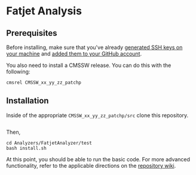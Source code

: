 # Fatjet Analysis

## Prerequisites
Before installing, make sure that you've already [generated SSH keys on your machine](https://help.github.com/articles/generating-a-new-ssh-key-and-adding-it-to-the-ssh-agent/) and [added them to your GitHub account](https://help.github.com/articles/adding-a-new-ssh-key-to-your-github-account/).

You also need to install a CMSSW release. You can do this with the following:
```
cmsrel CMSSW_xx_yy_zz_patchp
```

## Installation
Inside of the appropriate `CMSSW_xx_yy_zz_patchp/src` clone this repository.
```

```
Then,
```
cd Analyzers/FatjetAnalyzer/test
bash install.sh
```

At this point, you should be able to run the basic code. For more advanced functionality, refer to the applicable directions on the [repository wiki](https://github.com/elliot-hughes/fatjet_analysis/wiki).
